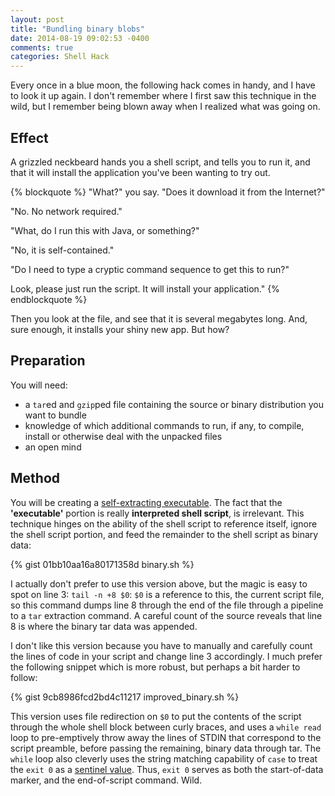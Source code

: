 ```yaml
---
layout: post
title: "Bundling binary blobs"
date: 2014-08-19 09:02:53 -0400
comments: true
categories: Shell Hack
---
```


Every once in a blue moon, the following hack comes in handy, and I have to look it up again. I don't remember where I first saw this technique in the wild, but I remember being blown away when I realized what was going on.

## Effect

A grizzled neckbeard hands you a shell script, and tells you to run it, and that it will install the application you've been wanting to try out.

{% blockquote %}
"What?" you say. "Does it download it from the Internet?"

"No. No network required."

"What, do I run this with Java, or something?"

"No, it is self-contained."

"Do I need to type a cryptic command sequence to get this to run?"

Look, please just run the script. It will install your application."
{% endblockquote %}

Then you look at the file, and see that it is several megabytes long. And, sure enough, it installs your shiny new app. But how?

## Preparation

You will need:

 * a `tar`ed and `gzip`ped file containing the source or binary distribution you want to bundle
 * knowledge of which additional commands to run, if any, to compile, install or otherwise deal with the unpacked files
 * an open mind

## Method

You will be creating a [self-extracting executable][wiki]. The fact that the **'executable'** portion is really **interpreted shell script**, is irrelevant. This technique hinges on the ability of the shell script to reference itself, ignore the shell script portion, and feed the remainder to the shell script as binary data:

{% gist 01bb10aa16a80171358d binary.sh %}

I actually don't prefer to use this version above, but the magic is easy to spot on line 3: `tail -n +8 $0`: `$0` is a reference to this, the current script file, so this command dumps line 8 through the end of the file through a pipeline to a `tar` extraction command. A careful count of the source reveals that line 8 is where the binary tar data was appended.

I don't like this version because you have to manually and carefully count the lines of code in your script and change line 3 accordingly. I much prefer the following snippet which is more robust, but perhaps a bit harder to follow:

{% gist 9cb8986fcd2bd4c11217 improved_binary.sh %}

This version uses file redirection on `$0` to put the contents of the script through the whole shell block between curly braces, and uses a `while read` loop to pre-emptively throw away the lines of STDIN that correspond to the script preamble, before passing the remaining, binary data through tar. The `while` loop also cleverly uses the string matching capability of `case` to treat the `exit 0` as a [sentinel value][sentinel]. Thus, `exit 0` serves as both the start-of-data marker, and the end-of-script command. Wild.

[wiki]: http://en.wikipedia.org/wiki/Self-extracting_archive
[sentinel]: http://en.wikipedia.org/wiki/Sentinel_value
